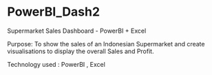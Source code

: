 # PowerBI_Dash2
Supermarket Sales Dashboard - PowerBI + Excel  


Purpose: To show the sales of an Indonesian Supermarket and create visualisations to display the overall Sales and Profit.


Technology used : PowerBI , Excel
